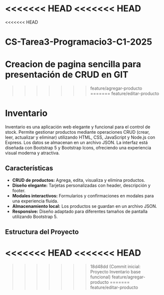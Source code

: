 <<<<<<< HEAD
<<<<<<< HEAD
=======
<<<<<<< HEAD
# CS-Tarea3-Programacio3-C1-2025
Creacion de pagina sencilla para presentación de CRUD en GIT
=======
>>>>>>> feature/agregar-producto
=======
>>>>>>> feature/editar-producto
# Inventario

Inventario es una aplicación web elegante y funcional para el control de stock. Permite gestionar productos mediante operaciones CRUD (crear, leer, actualizar y eliminar) utilizando HTML, CSS, JavaScript y Node.js con Express. Los datos se almacenan en un archivo JSON. La interfaz está diseñada con Bootstrap 5 y Bootstrap Icons, ofreciendo una experiencia visual moderna y atractiva.

## Características

- **CRUD de productos:** Agrega, edita, visualiza y elimina productos.
- **Diseño elegante:** Tarjetas personalizadas con header, descripción y footer.
- **Modales interactivos:** Formularios y confirmaciones en modales para una experiencia fluida.
- **Almacenamiento local:** Los productos se guardan en un archivo JSON.
- **Responsive:** Diseño adaptado para diferentes tamaños de pantalla utilizando Bootstrap 5.

## Estructura del Proyecto

<<<<<<< HEAD
<<<<<<< HEAD
=======
>>>>>>> 18d48dd (Commit inicial: Proyecto Inventario base funcional)
>>>>>>> feature/agregar-producto
=======
>>>>>>> feature/editar-producto
